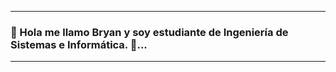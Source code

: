 
-----------------------------------------------------------------------------------------------------------------------------------------------------------------------------------------
### 🔭 Hola me llamo Bryan y soy estudiante de Ingeniería de Sistemas e Informática. 🔭...
-----------------------------------------------------------------------------------------------------------------------------------------------------------------------------------------
